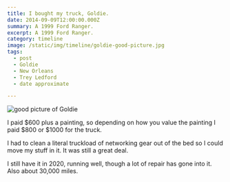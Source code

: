 ```yaml
---
title: I bought my truck, Goldie.
date: 2014-09-09T12:00:00.000Z
summary: A 1999 Ford Ranger.
excerpt: A 1999 Ford Ranger.
category: timeline
image: /static/img/timeline/goldie-good-picture.jpg
tags:
  - post
  - Goldie
  - New Orleans
  - Trey Ledford
  - date approximate

---
```


![good picture of Goldie](/static/img/timeline/goldie-good-picture.jpg "good picture of Goldie")

I paid $600 plus a painting, so depending on how you value the painting I paid $800 or $1000 for the truck.

I had to clean a literal truckload of networking gear out of the bed so I could move my stuff in it. It was still a great deal.

I still have it in 2020, running well, though a lot of repair has gone into it. Also about 30,000 miles.
